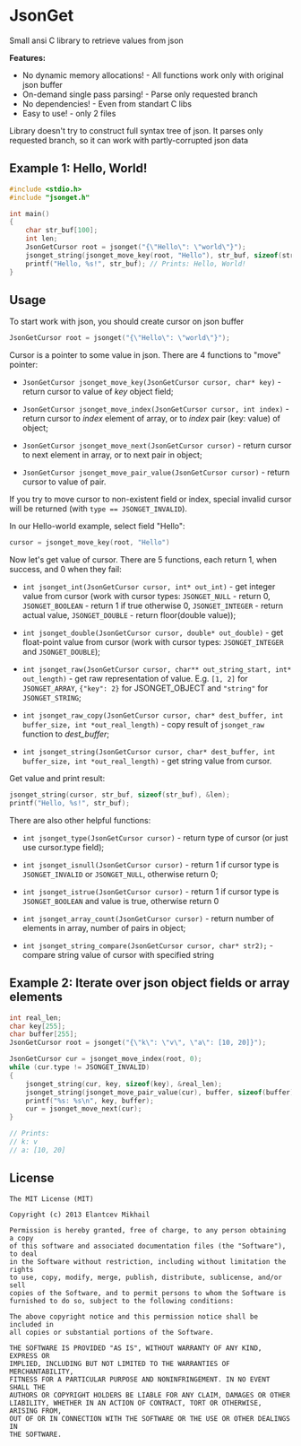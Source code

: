 # JsonGet

Small ansi C library to retrieve values from json 

__Features:__

 * No dynamic memory allocations! -  All functions work only with original json buffer
 * On-demand single pass parsing! - Parse only requested branch
 * No dependencies! -   Even from standart C libs
 * Easy to use! - only 2 files

Library doesn't try to construct full syntax tree of json. It parses only requested branch, so it can work with partly-corrupted json data

## Example 1: Hello, World!

```cpp
#include <stdio.h>
#include "jsonget.h"

int main()
{
    char str_buf[100];
    int len;
    JsonGetCursor root = jsonget("{\"Hello\": \"world\"}");
    jsonget_string(jsonget_move_key(root, "Hello"), str_buf, sizeof(str_buf), &len);
    printf("Hello, %s!", str_buf); // Prints: Hello, World!
}
```

## Usage

To start work with json, you should create cursor on json buffer

```cpp
JsonGetCursor root = jsonget("{\"Hello\": \"world\"}");
```

Cursor is a pointer to some value in json. There are 4 functions to "move" pointer:

* `JsonGetCursor jsonget_move_key(JsonGetCursor cursor, char* key)` - return cursor to value of _key_ object field;

* `JsonGetCursor jsonget_move_index(JsonGetCursor cursor, int index)` - return cursor to _index_ element of array, or to _index_ pair (key: value) of object;

* `JsonGetCursor jsonget_move_next(JsonGetCursor cursor)` - return cursor to next element in array, or to next pair in object;

* `JsonGetCursor jsonget_move_pair_value(JsonGetCursor cursor)` - return cursor to value of pair.

If you try to move cursor to non-existent field or index, special invalid cursor will be returned (with `type == JSONGET_INVALID`).

In our Hello-world example, select field "Hello": 

```cpp
cursor = jsonget_move_key(root, "Hello")
```

Now let's get value of cursor. There are 5 functions, each return 1, when success, and 0 when they fail:

* `int jsonget_int(JsonGetCursor cursor, int* out_int)` - get integer value from cursor (work with cursor types: `JSONGET_NULL` - return 0, `JSONGET_BOOLEAN` - return 1 if true otherwise 0, `JSONGET_INTEGER` - return actual value, `JSONGET_DOUBLE` - return floor(double value));

* `int jsonget_double(JsonGetCursor cursor, double* out_double)` - get float-point value from cursor (work with cursor types: `JSONGET_INTEGER` and `JSONGET_DOUBLE`);

* `int jsonget_raw(JsonGetCursor cursor, char** out_string_start, int* out_length)` - get raw representation of value. E.g. `[1, 2]` for `JSONGET_ARRAY`, `{"key": 2}` for JSONGET_OBJECT and `"string"` for `JSONGET_STRING`;

* `int jsonget_raw_copy(JsonGetCursor cursor, char* dest_buffer, int buffer_size, int *out_real_length)` - copy result of `jsonget_raw` function to _dest_buffer_;

* `int jsonget_string(JsonGetCursor cursor, char* dest_buffer, int buffer_size, int *out_real_length)` - get string value from cursor.

Get value and print result:

```cpp
jsonget_string(cursor, str_buf, sizeof(str_buf), &len);
printf("Hello, %s!", str_buf);
```

There are also other helpful functions: 

* `int jsonget_type(JsonGetCursor cursor)` - return type of cursor (or just use cursor.type field);

* `int jsonget_isnull(JsonGetCursor cursor)` - return 1 if cursor type is `JSONGET_INVALID` or `JSONGET_NULL`, otherwise return 0;

* `int jsonget_istrue(JsonGetCursor cursor)` - return 1 if cursor type is `JSONGET_BOOLEAN` and value is true, otherwise return 0

* `int jsonget_array_count(JsonGetCursor cursor)` - return number of elements in array, number of pairs in object;

* `int jsonget_string_compare(JsonGetCursor cursor, char* str2);` - compare string value of cursor with specified string

## Example 2: Iterate over json object fields or array elements

```cpp
int real_len;
char key[255];
char buffer[255];
JsonGetCursor root = jsonget("{\"k\": \"v\", \"a\": [10, 20]}"); 

JsonGetCursor cur = jsonget_move_index(root, 0);
while (cur.type != JSONGET_INVALID)
{
    jsonget_string(cur, key, sizeof(key), &real_len); 
    jsonget_string(jsonget_move_pair_value(cur), buffer, sizeof(buffer), &real_len); 
    printf("%s: %s\n", key, buffer);
    cur = jsonget_move_next(cur);
}

// Prints:
// k: v
// a: [10, 20]
```

## License

```
The MIT License (MIT)

Copyright (c) 2013 Elantcev Mikhail

Permission is hereby granted, free of charge, to any person obtaining a copy
of this software and associated documentation files (the "Software"), to deal
in the Software without restriction, including without limitation the rights
to use, copy, modify, merge, publish, distribute, sublicense, and/or sell
copies of the Software, and to permit persons to whom the Software is
furnished to do so, subject to the following conditions:

The above copyright notice and this permission notice shall be included in
all copies or substantial portions of the Software.

THE SOFTWARE IS PROVIDED "AS IS", WITHOUT WARRANTY OF ANY KIND, EXPRESS OR
IMPLIED, INCLUDING BUT NOT LIMITED TO THE WARRANTIES OF MERCHANTABILITY,
FITNESS FOR A PARTICULAR PURPOSE AND NONINFRINGEMENT. IN NO EVENT SHALL THE
AUTHORS OR COPYRIGHT HOLDERS BE LIABLE FOR ANY CLAIM, DAMAGES OR OTHER
LIABILITY, WHETHER IN AN ACTION OF CONTRACT, TORT OR OTHERWISE, ARISING FROM,
OUT OF OR IN CONNECTION WITH THE SOFTWARE OR THE USE OR OTHER DEALINGS IN
THE SOFTWARE.
```